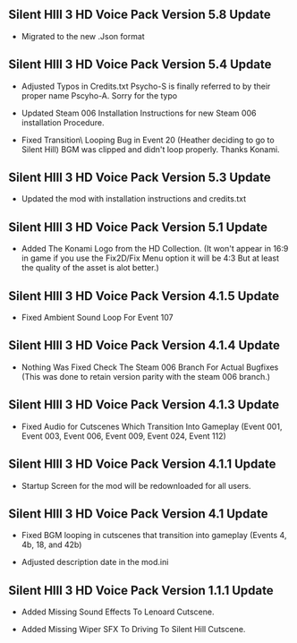 ## Silent HIll 3 HD Voice Pack Version 5.8 Update

- Migrated to the new .Json format


## Silent HIll 3 HD Voice Pack Version 5.4 Update

- Adjusted Typos in Credits.txt Psycho-S is finally referred to by their proper name Pscyho-A. Sorry for the typo

- Updated Steam 006 Installation Instructions for new Steam 006 installation Procedure.

- Fixed Transition\ Looping Bug in Event 20 (Heather deciding to go to Silent Hill) BGM was clipped and didn't loop properly. Thanks Konami.

## Silent HIll 3 HD Voice Pack Version 5.3 Update

- Updated the mod with installation instructions and credits.txt

## Silent HIll 3 HD Voice Pack Version 5.1 Update

- Added The Konami Logo from the HD Collection. (It won't appear in 16:9 in game if you use the Fix2D/Fix Menu option it will be 4:3 But at least the quality of the asset is alot better.)

## Silent HIll 3 HD Voice Pack Version 4.1.5 Update

- Fixed Ambient Sound Loop For Event 107


## Silent HIll 3 HD Voice Pack Version 4.1.4 Update

- Nothing Was Fixed Check The Steam 006 Branch For Actual Bugfixes (This was done to retain version parity with the steam 006 branch.)

## Silent HIll 3 HD Voice Pack Version 4.1.3 Update

- Fixed Audio for Cutscenes Which Transition Into Gameplay (Event 001, Event 003, Event 006, Event 009, Event 024, Event 112)

## Silent HIll 3 HD Voice Pack Version 4.1.1 Update

- Startup Screen for the mod will be redownloaded for all users.


## Silent HIll 3 HD Voice Pack Version 4.1 Update

- Fixed BGM looping in cutscenes that transition into gameplay (Events 4, 4b, 18, and 42b)

- Adjusted description date in the mod.ini


## Silent HIll 3 HD Voice Pack Version 1.1.1 Update

- Added Missing Sound Effects To Lenoard Cutscene.

- Added Missing Wiper SFX To Driving To Silent Hill Cutscene.

